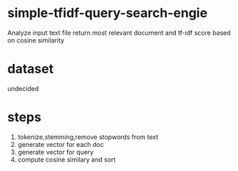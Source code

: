# simple-tfidf-query-search-engie
Analyze input text file return most relevant document and tf-idf score based on cosine similarity

# dataset
undecided

# steps
1. tokenize,stemming,remove stopwords from text
2. generate vector for each doc
3. generate vector for query
4. compute cosine similary and sort